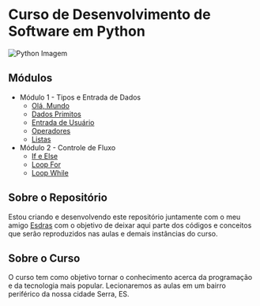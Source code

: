 # Curso de Desenvolvimento de Software em Python

![Python Imagem](https://apexensino.com.br/wp-content/uploads/2020/05/python.jpg)

## Módulos

* Módulo 1 - Tipos e Entrada de Dados
    * [Olá, Mundo](https://github.com/whoxer/curso-python/blob/main/%5BM%C3%B3dulo%201%5D/Hello/hello.py)
    * [Dados Primitos](https://github.com/whoxer/curso-python/blob/main/%5BM%C3%B3dulo%201%5D/Dados%20Primitivos/primitivos.py)
    * [Entrada de Usuário](https://github.com/whoxer/curso-python/blob/main/%5BM%C3%B3dulo%201%5D/Entrada%20de%20Usu%C3%A1rio/entrada.py)
    * [Operadores](https://github.com/whoxer/curso-python/blob/main/%5BM%C3%B3dulo%201%5D/Operadores/operadores.py)
    * [Listas](https://github.com/whoxer/curso-python/blob/main/%5BM%C3%B3dulo%201%5D/Listas/listas.py)
* Módulo 2 - Controle de Fluxo
    * [If e Else](https://github.com/whoxer/curso-python/blob/main/%5BM%C3%B3dulo%202%5D/If%20e%20Else/ifelse.py)
    * [Loop For](https://github.com/whoxer/curso-python/blob/main/%5BM%C3%B3dulo%202%5D/Loop%20For/loopfor.py)
    * [Loop While](https://github.com/whoxer/curso-python/blob/main/%5BM%C3%B3dulo%202%5D/While/while.py)

## Sobre o Repositório

Estou criando e desenvolvendo este repositório juntamente com o meu amigo [Esdras](https://github.com/Esdras101) com o objetivo de deixar aqui parte dos códigos e conceitos que serão reproduzidos nas aulas e demais instâncias do curso.

## Sobre o Curso

O curso tem como objetivo tornar o conhecimento acerca da programação e da tecnologia mais popular. Lecionaremos as aulas em um bairro periférico da nossa cidade Serra, ES.
